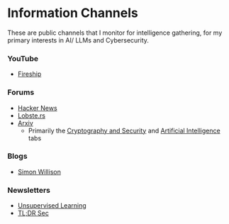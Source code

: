 # Information Channels

These are public channels that I monitor for intelligence gathering, for my primary interests in AI/ LLMs and Cybersecurity.

### YouTube

* [Fireship](https://www.youtube.com/@Fireship)

### Forums

* [Hacker News](https://news.ycombinator.com)
* [Lobste.rs](https://lobste.rs/)
* [Arxiv](https://arxiv.org/)
    * Primarily the [Cryptography and Security](https://arxiv.org/list/cs.CR/recent) and [Artificial Intelligence](https://arxiv.org/list/cs.AI/recent) tabs

### Blogs

* [Simon Willison](https://simonwillison.net/)

### Newsletters

* [Unsupervised Learning](https://newsletter.danielmiessler.com/)
* [TL;DR Sec](https://tldrsec.com/)